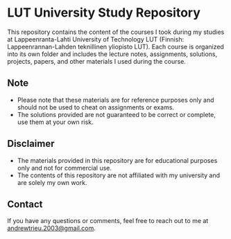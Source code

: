 # LUT University Study Repository

This repository contains the content of the courses I took during my studies at Lappeenranta-Lahti University of Technology LUT (Finnish: Lappeenrannan-Lahden teknillinen yliopisto LUT). Each course is organized into its own folder and includes the lecture notes, assignments, solutions, projects, papers, and other materials I used during the course.

## Note

- Please note that these materials are for reference purposes only and should not be used to cheat on assignments or exams.
- The solutions provided are not guaranteed to be correct or complete, use them at your own risk.
  
## Disclaimer

- The materials provided in this repository are for educational purposes only and not for commercial use.
- The contents of this repository are not affiliated with my university and are solely my own work.

## Contact

If you have any questions or comments, feel free to reach out to me at andrewtrieu.2003@gmail.com.
